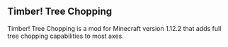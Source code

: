## Timber! Tree Chopping

Timber! Tree Chopping is a mod for Minecraft version 1.12.2 that adds full tree chopping capabilities to most axes.



